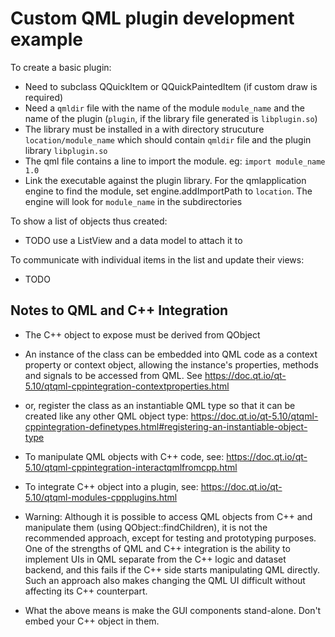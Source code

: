 # Custom QML plugin development example

To create a basic plugin:

- Need to subclass QQuickItem or QQuickPaintedItem (if custom draw is required)
- Need a `qmldir` file with the name of the module `module_name` and the name of the plugin (`plugin`, if the library
  file generated is `libplugin.so`)
- The library must be installed in a <location> with directory strucuture `location/module_name` which should
  contain `qmldir` file and the plugin library `libplugin.so`
- The qml file contains a line to import the module. eg: `import module_name 1.0`
- Link the executable against the plugin library. For the qmlapplication engine to find the module, set
  engine.addImportPath to `location`. The engine will look for `module_name` in the subdirectories

To show a list of objects thus created:

- TODO use a ListView and a data model to attach it to

To communicate with individual items in the list and update their views:

- TODO


## Notes to QML and C++ Integration

* The C++ object to expose must be derived from QObject

* An instance of the class can be embedded into QML code as a context property or context object, allowing the
  instance's properties, methods and signals to be accessed from QML. See
  https://doc.qt.io/qt-5.10/qtqml-cppintegration-contextproperties.html

* or, register the class as an instantiable QML type so that it can be created like any other QML object type:
  https://doc.qt.io/qt-5.10/qtqml-cppintegration-definetypes.html#registering-an-instantiable-object-type

* To manipulate QML objects with C++ code, see: https://doc.qt.io/qt-5.10/qtqml-cppintegration-interactqmlfromcpp.html

* To integrate C++ object into a plugin, see: https://doc.qt.io/qt-5.10/qtqml-modules-cppplugins.html

* Warning: Although it is possible to access QML objects from C++ and manipulate them (using QObject::findChildren),
it is not the recommended approach, except for testing and prototyping purposes. One of the strengths of QML and C++
integration is the ability to implement UIs in QML separate from the C++ logic and dataset backend, and this fails if
the C++ side starts manipulating QML directly. Such an approach also makes changing the QML UI difficult without
affecting its C++ counterpart.

* What the above means is make the GUI components stand-alone. Don't embed your C++ object in them.
